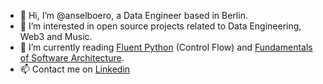 - 👋 Hi, I’m @anselboero, a Data Engineer based in Berlin.
- 👀 I’m interested in open source projects related to Data Engineering, Web3 and Music.
- 🌱 I’m currently reading [Fluent Python](https://www.amazon.com/Fluent-Python-Luciano-Ramalho-ebook/dp/B09WZJMMJP/ref=pd_sbs_sccl_1_5/133-3045390-4689302?pd_rd_w=0vcnY&content-id=amzn1.sym.3676f086-9496-4fd7-8490-77cf7f43f846&pf_rd_p=3676f086-9496-4fd7-8490-77cf7f43f846&pf_rd_r=ZXN9VHYYBNJFQ78TSF9C&pd_rd_wg=aoQYB&pd_rd_r=28b777b9-9ed5-476e-9d54-6504e9d276ed&pd_rd_i=B09WZJMMJP&psc=1)
(Control Flow) and  [Fundamentals of Software Architecture](https://www.amazon.com/Fundamentals-Software-Architecture-Engineering-Approach-ebook/dp/B0849MPK73/ref=sr_1_1?keywords=software+architecture&qid=1658334574&s=digital-text&sprefix=software+archite%2Cdigital-text%2C172&sr=1-1). 
- 📫 Contact me on [Linkedin](https://www.linkedin.com/in/ansel-boero-9412449b/)

